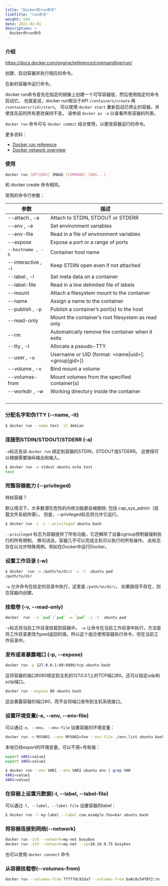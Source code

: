 ```yaml
---
title: "Docker的run命令"
linkTitle: "run命令"
weight: 544
date: 2021-02-01
description: >
  Docker的run命令
---
```



### 介绍

https://docs.docker.com/engine/reference/commandline/run/

创建、启动容器并执行相应的命令。

在新的容器中运行命令。

docker run命令首先在指定的镜像上创建一个可写容器层，然后使用指定的命令启动它。 也就是说，docker run相当于API `/containers/create`  再 `/containers/(id)/start`。 可以使用 `docker start` 重新启动已停止的容器，并使其先前的所有更改保持不变。 请参阅 `docker ps -a` 以查看所有容器的列表。

`docker run` 命令可与 `docker commit` 结合使用，以更改容器运行的命令。

更多资料：

- [Docker run reference](https://docs.docker.com/engine/reference/run/)
-  [Docker network overview](https://docs.docker.com/engine/userguide/networking/)

### 使用

```bash
docker run [OPTIONS] IMAGE [COMMAND] [ARG...]
```

和 docker create 命令相同。

常用的命令行参数：

| 参数               | 描述                                                 |
| ------------------ | ---------------------------------------------------- |
| --attach , -a      | Attach to STDIN, STDOUT or STDERR                    |
| --env , -e         | Set environment variables                            |
| --env-file         | Read in a file of environment variables              |
| --expose           | Expose a port or a range of ports                    |
| `--hostname , -h`  | Container host name                                  |
| --interactive , -i | Keep STDIN open even if not attached                 |
| --label , -l       | Set meta data on a container                         |
| --label-file       | Read in a line delimited file of labels              |
| --mount            | Attach a filesystem mount to the container           |
| --name             | Assign a name to the container                       |
| --publish , -p     | Publish a container’s port(s) to the host            |
| --read-only        | Mount the container’s root filesystem as read only   |
| --rm               | Automatically remove the container when it exits     |
| --tty , -t         | Allocate a pseudo-TTY                                |
| --user , -u        | Username or UID (format: <name\|uid>[:<group\|gid>]) |
| --volume , -v      | Bind mount a volume                                  |
| --volumes-from     | Mount volumes from the specified container(s)        |
| --workdir , -w     | Working directory inside the container               |
|                    |                                                      |
|                    |                                                      |
|                    |                                                      |
|                    |                                                      |

### 分配名字和伪TTY (--name, -it)

```bash
$ docker run --name test -it debian
```

### 连接到STDIN/STDOUT/STDERR (-a)

`-a`标志告诉 `docker run` 绑定到容器的STDIN，STDOUT或STDERR。 这使得可以根据需要操纵输出和输入。

```bash
$ docker run -a stdout ubuntu echo test
test
```

### 完整容器能力 (--privileged)

特权容器？

默认情况下，大多数潜在危险的内核功能都会被删除; 包括 cap_sys_admin（挂载文件系统所需）。 但是，--privileged标志将允许它运行。

```bash
$ docker run -t -i --privileged ubuntu bash
```

`--privileged` 标志为容器提供了所有功能，它还解除了设备cgroup控制器强制执行的所有限制。 换句话说，容器几乎可以完成主机可以执行的所有操作。 此标志存在以允许特殊用例，例如在Docker中运行Docker。

### 设置工作目录 (-w)

```bash
$ docker  run -w /path/to/dir/ -i -t  ubuntu pwd
/path/to/dir
```

`-w` 允许命令在给定的目录中执行，这里是 `/path/to/dir/`。 如果路径不存在，则在容器内创建。

### 挂载卷 (-v, --read-only)

```bash
docker  run  -v `pwd`:`pwd` -w `pwd` -i -t  ubuntu pwd
```

`-v`标志将当前工作目录挂载到容器中。 `-w` 让命令在当前工作目录中执行，方法是将工作目录更改为pwd返回的值。所以这个组合使用容器执行命令，但在当前工作目录中。

### 发布或者暴露端口 (-p, --expose)

```bash
docker run -p 127.0.0.1:80:8080/tcp ubuntu bash
```

这将容器的端口8080绑定到主机的127.0.0.1上的TCP端口80。还可以指定udp和sctp端口。 

```bash
docker run --expose 80 ubuntu bash
```

这会暴露容器的端口80，而不会将端口发布到主机系统接口。

### 设置环境变量(-e, --env, --env-file)

可以通过`-e, --env, --env-file` 设置容器的环境变量：

```bash
docker run -e MYVAR1 --env MYVAR2=foo --env-file ./env.list ubuntu bash
```

本地已经export的环境变量，可以不用=号和值：

```bash
export VAR1=value1
export VAR2=value2

$ docker run --env VAR1 --env VAR2 ubuntu env | grep VAR
VAR1=value1
VAR2=value2
```

### 在容器上设置元数据(-l, --label, --label-file)

可以通过`-l, --label, --label-file` 设置容器的label：

```bash
$ docker run -l my-label --label com.example.foo=bar ubuntu bash
```

### 将容器连接到网络(--network)

```bash
docker run -itd --network=my-net busybox
docker run -itd --network=my-net --ip=10.10.9.75 busybox
```

也可以使用 `docker connect` 命令

### 从容器挂载卷(--volumes-from)

```bash
docker run --volumes-from 777f7dc92da7 --volumes-from ba8c0c54f0f2:ro -i -t ubuntu pwd
```

